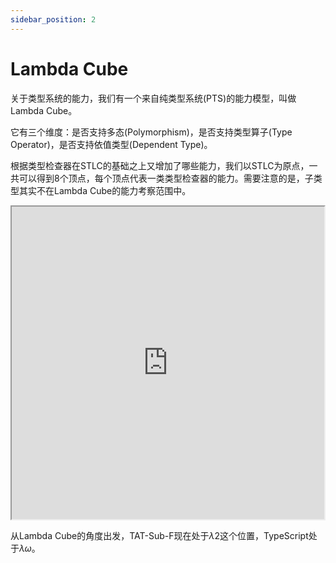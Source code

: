 ```yaml
---
sidebar_position: 2
---
```


# Lambda Cube

关于类型系统的能力，我们有一个来自纯类型系统(PTS)的能力模型，叫做Lambda Cube。

它有三个维度：是否支持多态(Polymorphism)，是否支持类型算子(Type Operator)，是否支持依值类型(Dependent Type)。

根据类型检查器在STLC的基础之上又增加了哪些能力，我们以STLC为原点，一共可以得到8个顶点，每个顶点代表一类类型检查器的能力。需要注意的是，子类型其实不在Lambda Cube的能力考察范围中。


<iframe class="quiver-embed" src="https://q.uiver.app/#q=WzAsOCxbMCwxLCJcXGxhbWJkYTIiXSxbMywxLCJcXGxhbWJkYVxcUGkyIl0sWzIsMCwiXFxsYW1iZGFcXG9tZWdhIl0sWzIsMywiXFxsYW1iZGFcXHVuZGVybGluZXtcXG9tZWdhfSJdLFs1LDMsIlxcbGFtYmRhXFxQaVxcdW5kZXJsaW5le1xcb21lZ2F9Il0sWzUsMCwiXFxsYW1iZGFcXFBpXFxvbWVnYSJdLFswLDQsIlxcbGFtYmRhIl0sWzMsNCwiXFxsYW1iZGFcXFBpIl0sWzMsNF0sWzAsMl0sWzAsMV0sWzEsNV0sWzIsNV0sWzQsNV0sWzYsNywiXFx0ZXh0e0RlcGVuZGVudCBUeXBlc30iLDFdLFs3LDFdLFs3LDRdLFs2LDMsIlxcdGV4dHtUeXBlIE9wZXJhdG9yc30iLDFdLFszLDJdLFs2LDAsIlxcdGV4dHtQb2x5bW9ycGhpc219IiwxXV0=&embed" width="500" height="500" style={{"border-radius": "8px", "border": "none"}}></iframe>

从Lambda Cube的角度出发，TAT-Sub-F现在处于$\lambda2$这个位置，TypeScript处于$\lambda \omega$。
